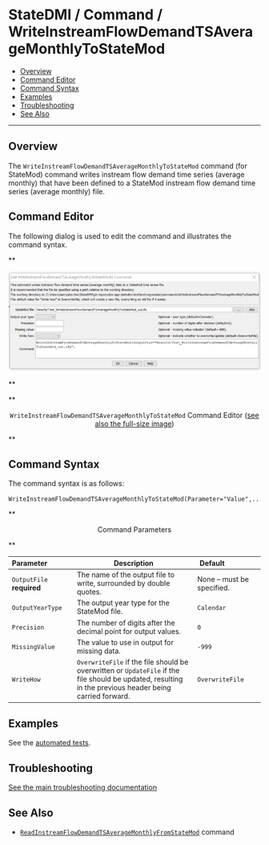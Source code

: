 # StateDMI / Command / WriteInstreamFlowDemandTSAverageMonthlyToStateMod #

* [Overview](#overview)
* [Command Editor](#command-editor)
* [Command Syntax](#command-syntax)
* [Examples](#examples)
* [Troubleshooting](#troubleshooting)
* [See Also](#see-also)

-------------------------

## Overview ##

The `WriteInstreamFlowDemandTSAverageMonthlyToStateMod` command (for StateMod)
command writes instream flow demand time series (average monthly) that have been
defined to a StateMod instream flow demand time series (average monthly) file.

## Command Editor ##

The following dialog is used to edit the command and illustrates the command syntax.

**<p style="text-align: center;">
![WriteInstreamFlowDemandTSAverageMonthlyToStateMod command editor](WriteInstreamFlowDemandTSAverageMonthlyToStateMod.png)
</p>**

**<p style="text-align: center;">
`WriteInstreamFlowDemandTSAverageMonthlyToStateMod` Command Editor (<a href="../WriteInstreamFlowDemandTSAverageMonthlyToStateMod.png">see also the full-size image</a>)
</p>**

## Command Syntax ##

The command syntax is as follows:

```text
WriteInstreamFlowDemandTSAverageMonthlyToStateMod(Parameter="Value",...)
```
**<p style="text-align: center;">
Command Parameters
</p>**

| **Parameter**&nbsp;&nbsp;&nbsp;&nbsp;&nbsp;&nbsp;&nbsp;&nbsp;&nbsp;&nbsp;&nbsp;&nbsp; | **Description** | **Default**&nbsp;&nbsp;&nbsp;&nbsp;&nbsp;&nbsp;&nbsp;&nbsp;&nbsp;&nbsp;&nbsp;&nbsp;&nbsp;&nbsp;&nbsp;&nbsp; |
| --------------|-----------------|----------------- |
| `OutputFile`<br>**required** | The name of the output file to write, surrounded by double quotes. | None – must be specified. |
| `OutputYearType` | The output year type for the StateMod file. | `Calendar` |
| `Precision` | The number of digits after the decimal point for output values. | `0` |
| `MissingValue` | The value to use in output for missing data. | `-999` |
| `WriteHow` | `OverwriteFile` if the file should be overwritten or `UpdateFile` if the file should be updated, resulting in the previous header being carried forward. | `OverwriteFile` |

## Examples ##

See the [automated tests](https://github.com/OpenCDSS/cdss-app-statedmi-test/tree/master/test/regression/commands/WriteInstreamFlowDemandTSAverageMonthlyToStateMod).

## Troubleshooting ##

[See the main troubleshooting documentation](../../troubleshooting/troubleshooting.md)

## See Also ##

* [`ReadInstreamFlowDemandTSAverageMonthlyFromStateMod`](../ReadInstreamFlowDemandTSAverageMonthlyFromStateMod/ReadInstreamFlowDemandTSAverageMonthlyFromStateMod.md) command
